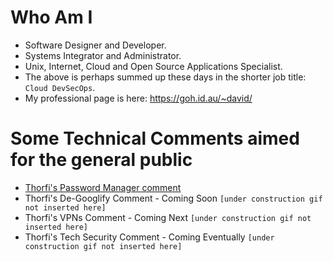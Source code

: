 # Who Am I

- Software Designer and Developer.
- Systems Integrator and Administrator.
- Unix, Internet, Cloud and Open Source Applications Specialist.
- The above is perhaps summed up these days in the shorter job title: `Cloud DevSecOps`.
- My professional page is here: <https://goh.id.au/~david/>

# Some Technical Comments aimed for the general public

- [Thorfi's Password Manager comment](thorfi-password-manager-comment.md)
- Thorfi's De-Googlify Comment - Coming Soon `[under construction gif not inserted here]`
- Thorfi's VPNs Comment - Coming Next `[under construction gif not inserted here]`
- Thorfi's Tech Security Comment - Coming Eventually `[under construction gif not inserted here]`
